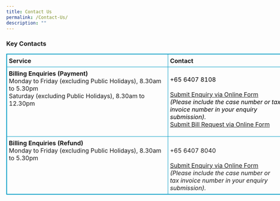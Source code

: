 ```yaml
---
title: Contact Us
permalink: /Contact-Us/
description: ""
---
```

### Key Contacts

<table style="border: 1px solid rgb(0, 154, 195); width: 740px; font-size: 16px;">
	<tbody style="font-size: 16px;">
		<tr style="font-size: 16px;">
			<td rowspan="1" colspan="1" style="padding: 7px 5px 6px; vertical-align: top; border: 1px solid rgb(0, 154, 195); width: 397.795px; font-size: 16px;"><b>Service</b></td>
			<td style="padding: 7px 5px 6px; vertical-align: top; border: 1px solid rgb(0, 154, 195); width: 156.205px; font-size: 16px;"><b>Contact</b></td>
		</tr>
		<tr style="font-size: 16px;">
			<td rowspan="1" colspan="1" style="padding: 7px 5px 6px; vertical-align: top; border: 1px solid rgb(0, 154, 195); width: 400px; font-size: 16px;"><strong style="font-weight: 700; font-size: 16px;">Billing Enquiries (Payment)</strong>
				<br style="font-size: 16px;">
				Monday to Friday (excluding Public Holidays), 8.30am to 5.30pm
				<br style="font-size: 16px;">
				Saturday (excluding Public Holidays), 8.30am to 12.30pm
				<br style="font-size: 16px;"></td>
			<td style="padding: 7px 5px 6px; vertical-align: top; border: 1px; color: black; width: 400px; font-size: 16px;">
				
+65 6407 8108<br><BR>
[Submit Enquiry via Online Form](https://for.sg/askshs)  
*(Please include the case number or tax invoice number in your enquiry submission).*<br>
[Submit Bill Request via Online Form](https://form.gov.sg/61765cb2f16712001311a0bb)
			</td>
		</tr>
		<tr style="font-size: 16px;"><td rowspan="1" colspan="1" style="padding: 7px 5px 6px; vertical-align: top; border: 1px solid rgb(0, 154, 195); width: 597.795px; font-size: 16px;"><span style="line-height: normal !important; font-size: 16px; font-weight: 700;">Billing Enquiries (Refund)</span><br style="font-size: 16px;">Monday to Friday (excluding Public Holidays), 8.30am to 5.30pm<br style="font-size: 16px;"></td><td style="padding: 7px 5px 6px; vertical-align: top; border: 1px solid rgb(0, 154, 195); width: 256.205px; font-size: 16px;"><br style="font-size: 16px;">+65 6407 8040<br><BR>
			[Submit Enquiry via Online Form](https://for.sg/askshs)  
_(Please include the case number or tax invoice number in your enquiry submission)._
			<br style="font-size: 16px;"></td></tr></tbody></table>